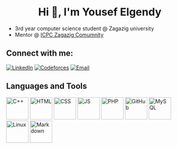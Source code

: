 <h1 align="center">Hi 👋, I'm Yousef Elgendy</h1>


+ 3rd year computer science student @ Zagazig university
+ Mentor @ <a href="https://icpczagazig.org/">ICPC Zagazig Comumnity</a>


## Connect with me:
[![LinkedIn](https://img.shields.io/badge/LinkedIn-0077B5?style=for-the-badge&logo=linkedin&logoColor=white)](https://www.linkedin.com/in/elgendy77)
[![Codeforces](https://img.shields.io/badge/Codeforces-445f9d?style=for-the-badge&logo=codeforces&logoColor=white)](https://codeforces.com/profile/Yousef_Elgendy)
[![Email](https://img.shields.io/badge/Email-D14836?style=for-the-badge&logo=gmail&logoColor=white)]([elgendyyousef539@gmail.com](mailto:elgendyyousef539@gmail.com))


## Languages and Tools
<p align="left">
  <img src="https://cdn.jsdelivr.net/gh/devicons/devicon/icons/cplusplus/cplusplus-original.svg" alt="C++" width="60"/>
  <img src="https://cdn.jsdelivr.net/gh/devicons/devicon/icons/html5/html5-original.svg" alt="HTML" width="60"/>
  <img src="https://cdn.jsdelivr.net/gh/devicons/devicon/icons/css3/css3-original.svg" alt="CSS" width="60"/>
  <img src="https://cdn.jsdelivr.net/gh/devicons/devicon/icons/javascript/javascript-original.svg" alt="JS" width="60"/>
  <img src="https://cdn.jsdelivr.net/gh/devicons/devicon/icons/php/php-original.svg" alt="PHP" width="60"/>
  <img src="https://cdn.jsdelivr.net/gh/devicons/devicon/icons/github/github-original.svg" alt="GitHub" width="60"/>
  <img src="https://cdn.jsdelivr.net/gh/devicons/devicon/icons/mysql/mysql-original.svg" alt="MySQL" width="60"/>
  <img src="https://cdn.jsdelivr.net/gh/devicons/devicon/icons/linux/linux-original.svg" alt="Linux" width="60"/>
  <img src="https://cdn.jsdelivr.net/gh/devicons/devicon/icons/markdown/markdown-original.svg" alt="Markdown" width="60"/>
</p>